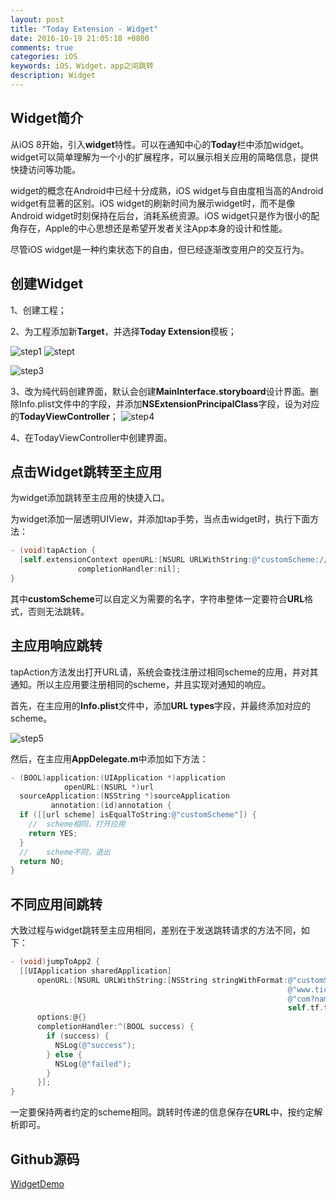```yaml
---
layout: post
title: "Today Extension - Widget"
date: 2016-10-19 21:05:18 +0800
comments: true
categories: iOS
keywords: iOS，Widget，app之间跳转
description: Widget
---
```


## Widget简介

从iOS 8开始，引入**widget**特性。可以在通知中心的**Today**栏中添加widget。widget可以简单理解为一个小的扩展程序，可以展示相关应用的简略信息，提供快捷访问等功能。

widget的概念在Android中已经十分成熟，iOS widget与自由度相当高的Android widget有显著的区别。iOS widget的刷新时间为展示widget时，而不是像Android widget时刻保持在后台，消耗系统资源。iOS widget只是作为很小的配角存在，Apple的中心思想还是希望开发者关注App本身的设计和性能。

尽管iOS widget是一种约束状态下的自由，但已经逐渐改变用户的交互行为。

<!--more-->

## 创建Widget

1、创建工程；

2、为工程添加新**Target**，并选择**Today Extension**模板；

![step1](http://ofj92itlz.bkt.clouddn.com/Widget:step1.jpeg) ![stept](http://ofj92itlz.bkt.clouddn.com/Widget:step2.jpeg)

 ![step3](http://ofj92itlz.bkt.clouddn.com/Widget:step3.jpeg)

3、改为纯代码创建界面，默认会创建**MainInterface.storyboard**设计界面。删除Info.plist文件中的字段，并添加**NSExtensionPrincipalClass**字段，设为对应的**TodayViewController**； ![step4](http://ofj92itlz.bkt.clouddn.com/Widget:step5.jpeg)

4、在TodayViewController中创建界面。

## 点击Widget跳转至主应用

为widget添加跳转至主应用的快捷入口。

为widget添加一层透明UIView，并添加tap手势，当点击widget时，执行下面方法：

```objective-c
- (void)tapAction {
  [self.extensionContext openURL:[NSURL URLWithString:@"customScheme://url"]
               completionHandler:nil];
}
```

其中**customScheme**可以自定义为需要的名字，字符串整体一定要符合**URL**格式，否则无法跳转。

## 主应用响应跳转

tapAction方法发出打开URL请，系统会查找注册过相同scheme的应用，并对其通知。所以主应用要注册相同的scheme，并且实现对通知的响应。

首先，在主应用的**Info.plist**文件中，添加**URL types**字段，并最终添加对应的scheme。

![step5](http://ofj92itlz.bkt.clouddn.com/Widget:step4.jpeg)

然后，在主应用**AppDelegate.m**中添加如下方法：

```objective-c
- (BOOL)application:(UIApplication *)application
            openURL:(NSURL *)url
  sourceApplication:(NSString *)sourceApplication
         annotation:(id)annotation {
  if ([[url scheme] isEqualToString:@"customScheme"]) {
    //	scheme相同，打开应用
    return YES;
  }
  //	scheme不同，退出
  return NO;
}
```

## 不同应用间跳转

大致过程与widget跳转至主应用相同，差别在于发送跳转请求的方法不同，如下：

```objective-c
- (void)jumpToApp2 {
  [[UIApplication sharedApplication]
      openURL:[NSURL URLWithString:[NSString stringWithFormat:@"customScheme://"
                                                              @"www.ticwath."
                                                              @"com?name=%@",
                                                              self.tf.text]]
      options:@{}
      completionHandler:^(BOOL success) {
        if (success) {
          NSLog(@"success");
        } else {
          NSLog(@"failed");
        }
      }];
}

```

一定要保持两者约定的scheme相同。跳转时传递的信息保存在**URL**中，按约定解析即可。

## Github源码

[WidgetDemo](https://github.com/sxgfxm/WidgetDemo/tree/master)

